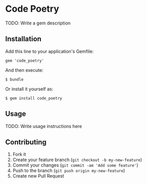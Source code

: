 # Code Poetry

TODO: Write a gem description

## Installation

Add this line to your application's Gemfile:

    gem 'code_poetry'

And then execute:

    $ bundle

Or install it yourself as:

    $ gem install code_poetry

## Usage

TODO: Write usage instructions here

## Contributing

1. Fork it
2. Create your feature branch (`git checkout -b my-new-feature`)
3. Commit your changes (`git commit -am 'Add some feature'`)
4. Push to the branch (`git push origin my-new-feature`)
5. Create new Pull Request
